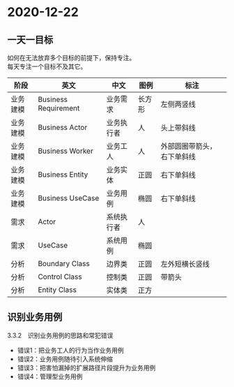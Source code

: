 # 2020-12-22

## 一天一目标

如何在无法放弃多个目标的前提下，保持专注。  
每天专注一个目标不及其它。  

|阶段|英文|中文|图例|标注|
|--|--|--|--|--|
|业务建模|Business Requirement|业务需求|长方形|左侧两竖线|
|业务建模|Business Actor|业务执行者|人|头上带斜线|
|业务建模|Business Worker|业务工人|人|外部圆圈带箭头，右下单斜线|
|业务建模|Business Entity|业务实体|正圆|右下单斜线|
|业务建模|Business UseCase|业务用例|椭圆|右下单斜线|
|需求|Actor|系统执行者|人||
|需求|UseCase|系统用例|椭圆||
|分析|Boundary Class|边界类|正圆|左外短横长竖线|
|分析|Control Class|控制类|正圆|带箭头|
|分析|Entity Class|实体类|正方||

## 识别业务用例

3.3.2　识别业务用例的思路和常犯错误  

+ 错误1：把业务工人的行为当作业务用例  
+ 错误2：业务用例随待引入系统伸缩  
+ 错误3：把害怕漏掉的扩展路径片段提升为业务用例  
+ 错误4：管理型业务用例  
